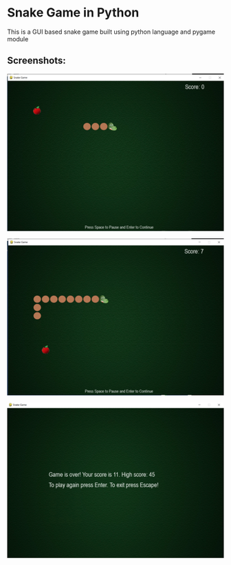 # Snake Game in Python
This is a GUI based snake game built using python language and pygame module

## Screenshots:
![alt text](https://github.com/soumya-jit/Snake-Game-in-Python/blob/main/Screenshots/Screenshot-1.png?raw=true)

![alt text](https://github.com/soumya-jit/Snake-Game-in-Python/blob/main/Screenshots/Screenshot-2.png?raw=true)

![alt text](https://github.com/soumya-jit/Snake-Game-in-Python/blob/main/Screenshots/Screenshot-3.png?raw=true)
